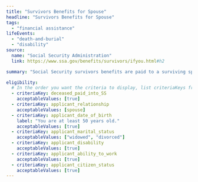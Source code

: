 ```yaml
---
title: "Survivors Benefits for Spouse"
headline: "Survivors Benefits for Spouse"
tags:
  - "financial assistance"
lifeEvents:
  - "death-and-burial"
  - "disability"
source:
  name: "Social Security Administration"
  link: https://www.ssa.gov/benefits/survivors/ifyou.html#h2

summary: "Social Security survivors benefits are paid to a surviving spouse of eligible workers, and under certain circumstances, to a surviving divorced spouse of eligible workers."

eligibility:
  # In the order you want the criteria to display, list criteriaKeys from the csv here, each followed by a comma-separated list of which values indicate eligibility for that criteria. Wrap individual values in quotes if they have inner commas.
  - criteriaKey: deceased_paid_into_SS
    acceptableValues: [true]
  - criteriaKey: applicant_relationship
    acceptableValues: [spouse]
  - criteriaKey: applicant_date_of_birth
    label: "You are at least 50 years old."
    acceptableValues: [true]
  - criteriaKey: applicant_marital_status
    acceptableValues: ["widowed", "divorced"]
  - criteriaKey: applicant_disability
    acceptableValues: [true]
  - criteriaKey: applicant_ability_to_work
    acceptableValues: [true]
  - criteriaKey: applicant_citizen_status
    acceptableValues: [true]
---
```

